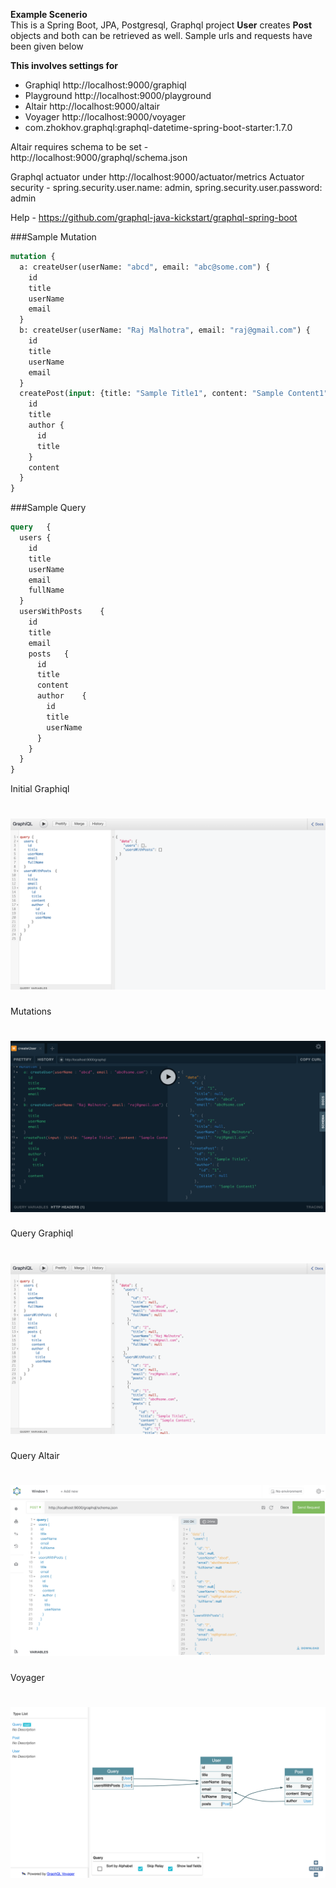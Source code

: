 **Example Scenerio**   
This is a Spring Boot, JPA, Postgresql, Graphql project
**User** creates **Post** objects and both can be retrieved as well. Sample urls and requests have been given below

**This involves settings for**
 - Graphiql http://localhost:9000/graphiql
 - Playground http://localhost:9000/playground
 - Altair http://localhost:9000/altair
 - Voyager http://localhost:9000/voyager
 - com.zhokhov.graphql:graphql-datetime-spring-boot-starter:1.7.0

Altair requires schema to be set - http://localhost:9000/graphql/schema.json

Graphql actuator under http://localhost:9000/actuator/metrics
Actuator security - spring.security.user.name: admin, spring.security.user.password: admin

Help - https://github.com/graphql-java-kickstart/graphql-spring-boot

###Sample Mutation
```graphql
mutation {
  a: createUser(userName: "abcd", email: "abc@some.com") {
    id
    title
    userName
    email
  }
  b: createUser(userName: "Raj Malhotra", email: "raj@gmail.com") {
    id
    title
    userName
    email
  }
  createPost(input: {title: "Sample Title1", content: "Sample Content1", authorId: "1"}) {
    id
    title
    author {
      id
      title
    }
    content
  }
}
```

###Sample Query
```graphql
query	{
  users	{
    id
    title
    userName
    email
    fullName
  }
  usersWithPosts	{
    id
    title
    email
    posts	{
      id
      title
      content
      author	{
        id
        title
        userName
      }
    }
  }
}
```

Initial Graphiql
# ![Graphiql](./images/Graphiql1.png)

Mutations
# ![Playground Mutations](./images/Playground.png)

Query Graphiql
# ![Graphiql](./images/Graphiql2.png)

Query Altair
# ![Graphiql](./images/Altair.png)

Voyager
# ![Graphiql](./images/Voyager.png)
